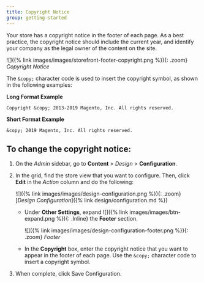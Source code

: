 ```yaml
---
title: Copyright Notice
group: getting-started
---
```


Your store has a copyright notice in the footer of each page. As a best practice, the copyright notice should include the current year, and identify your company as the legal owner of the content on the site.

![]({% link images/images/storefront-footer-copyright.png %}){: .zoom}
_Copyright Notice_

The `&copy;` character code is used to insert the copyright symbol, as shown in the following examples:

   **Long Format Example**

   `Copyright &copy; 2013-2019 Magento, Inc. All rights reserved.`

   **Short Format Example**

   `&copy; 2019 Magento, Inc. All rights reserved.`

## To change the copyright notice:

1. On the _Admin_ sidebar, go to **Content** > _Design_ > **Configuration**.

1. In the grid, find the store view that you want to configure. Then, click **Edit** in the _Action_ column and do the following:

   ![]({% link images/images/design-configuration.png %}){: .zoom}
   [_Design Configuration_]({% link design/configuration.md %})

   * Under **Other Settings**, expand ![]({% link images/images/btn-expand.png %}){: .Inline} the **Footer** section.

      ![]({% link images/images/design-configuration-footer.png %}){: .zoom}
      _Footer_

   * In the **Copyright** box, enter the copyright notice that you want to appear in the footer of each page. Use the `&copy;` character code to insert a copyright symbol.

1. When complete, click <span class="btn">Save Configuration</span>.
